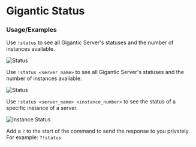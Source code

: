 
# Gigantic Status

### Usage/Examples

Use `!status` to see all Gigantic Server's statuses and the number of instances available.

![Status](https://cdn.discordapp.com/attachments/825711203053469697/1184944943601557624/image.png)

Use `!status <server_name>` to see all Gigantic Server's statuses and the number of instances available.

![Status](https://cdn.discordapp.com/attachments/825711203053469697/1184945028179689564/image.png)

Use `!status <server_name> <instance_number>` to see the status of a specific instance of a server.

![Instance Status](https://cdn.discordapp.com/attachments/825711203053469697/1184945198602661999/image.png)

Add a `?` to the start of the command to send the response to you privately. For example: `?!status`
